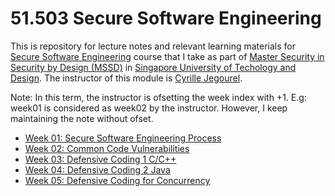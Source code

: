 # 51.503 Secure Software Engineering

This is repository for lecture notes and relevant learning materials for [Secure Software Engineering](https://istd.sutd.edu.sg/courses/mssd/secure-software-engineering/) course that I take as part of [Master Security in Security by Design (MSSD)](https://istd.sutd.edu.sg/education/mssd/) in [Singapore University of Techology and Design](https://www.sutd.edu.sg/). The instructor of this module is [Cyrille Jegourel](https://www.linkedin.com/in/cyrille-jegourel-778a922b/).

Note: In this term, the instructor is ofsetting the week index with +1. E.g: week01 is considered as week02 by the instructor. However, I keep maintaining the note without ofset.

* [Week 01: Secure Software Engineering Process](week01.md)
* [Week 02: Common Code Vulnerabilities](week02.md)
* [Week 03: Defensive Coding 1 C/C++](week03.md)
* [Week 04: Defensive Coding 2 Java](week04.md)
* [Week 05: Defensive Coding for Concurrency](week05.md)
